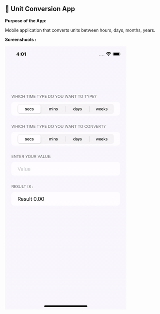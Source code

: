 ## 📏 Unit Conversion App

**Purpose of the App:**

Mobile application that converts units between hours, days, months, years.

**Screenshoots :**

<img src="screenshot.gif" width="400"/>
